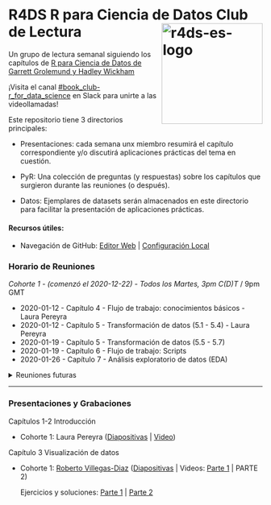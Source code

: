 # R4DS R para Ciencia de Datos Club de Lectura <img src="https://r4ds-en-espaniol.netlify.app/hex_r4ds-es.png" alt="r4ds-es-logo" align="right" height=200px />

Un grupo de lectura semanal siguiendo los capítulos de [R para Ciencia de Datos de Garrett Grolemund y Hadley Wickham](https://es.r4ds.hadley.nz/)

¡Visita el canal [#book_club-r_for_data_science](https://r4ds.io/join) en Slack para unirte a las videollamadas! 

Este repositorio tiene 3 directorios principales:

- Presentaciones: cada semana unx miembro resumirá el capítulo correspondiente y/o discutirá aplicaciones prácticas del tema en cuestión.

- PyR: Una colección de preguntas (y respuestas) sobre los capítulos que surgieron durante las reuniones (o después).

- Datos: Ejemplares de datasets serán almacenados en este directorio para facilitar la presentación de aplicaciones prácticas.


#### Recursos útiles: 
- Navegación de GitHub: [Editor Web](https://youtu.be/d41oc2OMAuI) | [Configuración Local](https://www.youtube.com/watch?v=hNUNPkoledI)

### Horario de Reuniones

*Cohorte 1 - (comenzó el 2020-12-22) - Todos los Martes, 3pm C(D)T* / 9pm GMT

- 2020-01-12 - Capítulo 4 - Flujo de trabajo: conocimientos básicos - Laura Pereyra
- 2020-01-12 - Capítulo 5 - Transformación de datos (5.1 - 5.4) - Laura Pereyra
- 2020-01-19 - Capítulo 5 - Transformación de datos (5.5 - 5.7)
- 2020-01-19 - Capítulo 6 - Flujo de trabajo: Scripts
- 2020-01-26 - Capítulo 7 - Análisis exploratorio de datos (EDA)

<details>
  <summary> Reuniones futuras </summary>
  
- 2020-02-02 - Capítulo 8 - Flujo de trabajo: proyectos
- 2020-02-09 - Capítulo 9 - Introducción
- 2020-02-09 - Capítulo 10 - Tibbles
- 2020-02-16 - Capítulo 11 - Importación de datos
- 2020-02-23 - Capítulo 12 - Datos ordenados

</details>
<hr>

### Presentaciones y Grabaciones

Capítulos 1-2 Introducción 

- Cohorte 1: Laura Pereyra ([Diapositivas](https://r4ds.github.io/bookclub-r4ds_es/Presentaciones/Semana01/Cohorte1/) | [Video](https://youtu.be/q2IquNe1mnw))

Capítulo 3  Visualización de datos

- Cohorte 1: [Roberto Villegas-Diaz](https://github.com/villegar) ([Diapositivas](https://r4ds.github.io/bookclub-r4ds_es/Presentaciones/Semana02-03/Cohorte1/Capitulo03.html) | Videos: [Parte 1](https://youtu.be/sYJlzqdEswM) | PARTE 2)
  
  Ejercicios y soluciones: [Parte 1](https://r4ds.github.io/bookclub-r4ds_es/Presentaciones/Semana02-03/Cohorte1/Capitulo03-ejercicios/Capitulo03-ejercicios.html) | [Parte 2](https://r4ds.github.io/bookclub-r4ds_es/Presentaciones/Semana02-03/Cohorte1/Capitulo03-ejercicios/Capitulo03-ejercicios-parte2.html)
